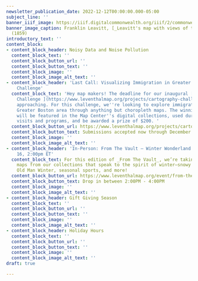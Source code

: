 ```yaml
---
newsletter_publication_date: 2022-12-12T00:00:00.000-05:00
subject_line: ''
banner_iiif_image: https://iiif.digitalcommonwealth.org/iiif/2/commonwealth:9g54xk27x/1504,2281,5243,1220/,1200/0/default.jpg
banner_image_caption: Franklin Leavitt, [_Leavitt's map with views of the White Mountains_](https://collections.leventhalmap.org/search/commonwealth:9g54xk26n)
  (1859)
introductory_text: ''
content_block:
- content_block_header: Noisy Data and Noise Pollution
  content_block_text: ''
  content_block_button_url: ''
  content_block_button_text: ''
  content_block_image: ''
  content_block_image_alt_text: ''
- content_block_header: 'Last Call: Visualizing Immigration in Greater Boston Cartography
    Challenge'
  content_block_text: 'Hey map makers! The deadline for our inaugural [Cartography
    Challenge ](https://www.leventhalmap.org/projects/cartography-challenge/)is quickly
    approaching. For this challenge, we''re looking to explore immigration data of
    Greater Boston area through anything but choropleth maps. The winning submission
    will be featured in the Map Center''s digital collections, used during K-12 educational
    visits and programs, and be awarded a prize of $200. '
  content_block_button_url: https://www.leventhalmap.org/projects/cartography-challenge/immigration-in-boston/
  content_block_button_text: Submissions accepted now through December 19 10PM ET
  content_block_image: ''
  content_block_image_alt_text: ''
- content_block_header: 'In-Person: From The Vault — Winter Wonderland Maps · Dec
    16, 2:00pm ET'
  content_block_text: For this edition of _From The Vault_, we’re taking a look at
    maps from our collections that speak to the spirit of winter—snowy mountain ranges,
    Old Man Winter, seasonal sports, and more!
  content_block_button_url: https://www.leventhalmap.org/event/from-the-vault-collections-showing-winter-wonderland-maps/
  content_block_button_text: Drop in between 2:00PM - 4:00PM
  content_block_image: ''
  content_block_image_alt_text: ''
- content_block_header: Gift Giving Season
  content_block_text: ''
  content_block_button_url: ''
  content_block_button_text: ''
  content_block_image: ''
  content_block_image_alt_text: ''
- content_block_header: Holiday Hours
  content_block_text: ''
  content_block_button_url: ''
  content_block_button_text: ''
  content_block_image: ''
  content_block_image_alt_text: ''
draft: true

---
```

